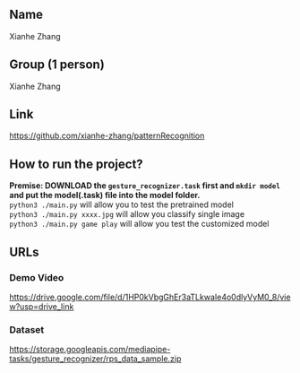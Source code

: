 ## Name
Xianhe Zhang
  
## Group (1 person)  
Xianhe Zhang  

## Link
https://github.com/xianhe-zhang/patternRecognition  
  
## How to run the project?  
**Premise: DOWNLOAD the `gesture_recognizer.task` first and `mkdir model` and put the model(.task) file into the model folder.**  
`python3 ./main.py` will allow you to test the pretrained model  
`python3 ./main.py xxxx.jpg` will allow you classify single image  
`python3 ./main.py game play` will allow you test the customized model  
  
## URLs  
### Demo Video  
https://drive.google.com/file/d/1HP0kVbgGhEr3aTLkwaIe4o0dlyVyM0_8/view?usp=drive_link
### Dataset 
https://storage.googleapis.com/mediapipe-tasks/gesture_recognizer/rps_data_sample.zip
